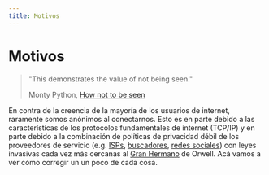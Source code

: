 ```yaml
--- 
title: Motivos
---
```


Motivos
=======

> "This demonstrates the value of not being seen."
>
> Monty Python, [How not to be seen][]

En contra de la creencia de la mayoría de los usuarios de internet, raramente somos anónimos al conectarnos. Esto es en parte debido a las
características de los protocolos fundamentales de internet (TCP/IP) y en parte debido a la combinación de políticas de privacidad
débil de los proveedores de servicio (e.g. [ISPs][], [buscadores][], [redes sociales][]) con leyes invasivas cada vez más cercanas
al [Gran Hermano][] de Orwell. Acá vamos a ver cómo corregir un un poco de cada cosa.

[How not to be seen]: http://en.wikipedia.org/wiki/How_Not_to_Be_Seen
[ISPs]: http://www.speedy.com.ar/speedynegocios/institucional/faqs/faq_legalesAcceso.shtml
[buscadores]: http://www.google.com/privacypolicy.html
[redes sociales]: http://www.facebook.com/policy.php
[Gran Hermano]: http://es.wikipedia.org/wiki/Big_Brother_%28personaje%29
